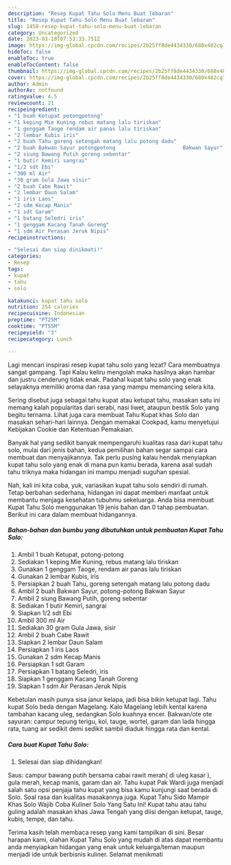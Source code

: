 ```yaml
---
description: "Resep Kupat Tahu Solo Menu Buat lebaran"
title: "Resep Kupat Tahu Solo Menu Buat lebaran"
slug: 1458-resep-kupat-tahu-solo-menu-buat-lebaran
category: Uncategorized
date: 2023-03-18T07:53:33.751Z
image: https://img-global.cpcdn.com/recipes/2b25ff8de4434330/680x482cq70/kupat-tahu-solo-foto-resep-utama.jpg
hideToc: false
enableToc: true
enableTocContent: false
thumbnail: https://img-global.cpcdn.com/recipes/2b25ff8de4434330/680x482cq70/kupat-tahu-solo-foto-resep-utama.jpg
cover: https://img-global.cpcdn.com/recipes/2b25ff8de4434330/680x482cq70/kupat-tahu-solo-foto-resep-utama.jpg
author: Admin
authorAv: notfound
ratingvalue: 4.5
reviewcount: 21
recipeingredient:
- "1 buah Ketupat potongpotong"
- "1 keping Mie Kuning rebus matang lalu tiriskan"
- "1 genggam Taoge rendam air panas lalu tiriskan"
- "2 lembar Kubis iris"
- "2 buah Tahu goreng setengah matang lalu potong dadu"
- "2 buah Bakwan Sayur potongpotong                      Bakwan Sayur"
- "2 siung Bawang Putih goreng sebentar"
- "1 butir Kemiri sangrai"
- "1/2 sdt Ebi"
- "300 ml Air"
- "30 gram Gula Jawa sisir"
- "2 buah Cabe Rawit"
- "2 lembar Daun Salam"
- "1 iris Laos"
- "2 sdm Kecap Manis"
- "1 sdt Garam"
- "1 batang Seledri iris"
- "1 genggam Kacang Tanah Goreng"
- "1 sdm Air Perasan Jeruk Nipis"
recipeinstructions:

- "Selesai dan siap dinikmati!"
categories:
- Resep
tags:
- kupat
- tahu
- solo

katakunci: kupat tahu solo 
nutrition: 254 calories
recipecuisine: Indonesian
preptime: "PT25M"
cooktime: "PT55M"
recipeyield: "3"
recipecategory: Lunch

---
```



Lagi mencari inspirasi resep kupat tahu solo yang lezat? Cara membuatnya sangat gampang. Tapi Kalau keliru mengolah maka hasilnya akan hambar dan justru cenderung tidak enak. Padahal kupat tahu solo yang enak selayaknya memiliki aroma dan rasa yang mampu memancing selera kita.


Sering disebut juga sebagai tahu kupat atau ketupat tahu, masakan satu ini memang kalah popularitas dari serabi, nasi liwet, ataupun bestik Solo yang begitu ternama. Lihat juga cara membuat Tahu Kupat khas Solo dan masakan sehari-hari lainnya. Dengan memakai Cookpad, kamu menyetujui Kebijakan Cookie dan Ketentuan Pemakaian.

Banyak hal yang sedikit banyak mempengaruhi kualitas rasa dari kupat tahu solo, mulai dari jenis bahan, kedua pemilihan bahan segar sampai cara membuat dan menyajikannya. Tak perlu pusing kalau hendak menyiapkan kupat tahu solo yang enak di mana pun kamu berada, karena asal sudah tahu triknya maka hidangan ini mampu menjadi suguhan spesial.


Nah, kali ini kita coba, yuk, variasikan kupat tahu solo sendiri di rumah. Tetap berbahan sederhana, hidangan ini dapat memberi manfaat untuk membantu menjaga kesehatan tubuhmu sekeluarga. Anda bisa membuat Kupat Tahu Solo menggunakan 19 jenis bahan dan 0 tahap pembuatan. Berikut ini cara dalam membuat hidangannya.

<!--inarticleads1-->

##### Bahan-bahan dan bumbu yang dibutuhkan untuk pembuatan Kupat Tahu Solo:

1. Ambil 1 buah Ketupat, potong-potong
1. Sediakan 1 keping Mie Kuning, rebus matang lalu tiriskan
1. Gunakan 1 genggam Taoge, rendam air panas lalu tiriskan
1. Gunakan 2 lembar Kubis, iris
1. Persiapkan 2 buah Tahu, goreng setengah matang lalu potong dadu
1. Ambil 2 buah Bakwan Sayur, potong-potong                      Bakwan Sayur
1. Ambil 2 siung Bawang Putih, goreng sebentar
1. Sediakan 1 butir Kemiri, sangrai
1. Siapkan 1/2 sdt Ebi
1. Ambil 300 ml Air
1. Sediakan 30 gram Gula Jawa, sisir
1. Ambil 2 buah Cabe Rawit
1. Siapkan 2 lembar Daun Salam
1. Persiapkan 1 iris Laos
1. Gunakan 2 sdm Kecap Manis
1. Persiapkan 1 sdt Garam
1. Persiapkan 1 batang Seledri, iris
1. Siapkan 1 genggam Kacang Tanah Goreng
1. Siapkan 1 sdm Air Perasan Jeruk Nipis


Kebetulan masih punya sisa janur kelapa, jadi bisa bikin ketupat lagi. Tahu kupat Solo beda dengan Magelang. Kalo Magelang lebih kental karena tambahan kacang uleg, sedangkan Solo kuahnya encer. Bakwan/ote ote sayuran: campur tepung terigu, kol, tauge, wortel, garam dan lada hingga rata, tuang air sedikit demi sedikit sambil diaduk hingga rata dan kental. 

<!--inarticleads2-->

##### Cara buat Kupat Tahu Solo:


1. Selesai dan siap dihidangkan!

Saus: campur bawang putih bersama cabai rawit merah( di uleg kasar ), gula merah, kecap manis, garam dan air. Tahu kupat Pak Wardi juga menjadi salah satu opsi penjaja tahu kupat yang bisa kamu kunjungi saat berada di Solo. Soal rasa dan kualitas masakannya juga. Kupat Tahu Sido Mampir Khas Solo Wajib Coba Kuliner Solo Yang Satu Ini! Kupat tahu atau tahu guling adalah masakan khas Jawa Tengah yang diisi dengan ketupat, tauge, kubis, tempe, dan tahu. 

Terima kasih telah membaca resep yang kami tampilkan di sini. Besar harapan kami, olahan Kupat Tahu Solo yang mudah di atas dapat membantu anda menyiapkan hidangan yang enak untuk keluarga/teman maupun menjadi ide untuk berbisnis kuliner. Selamat menikmati
